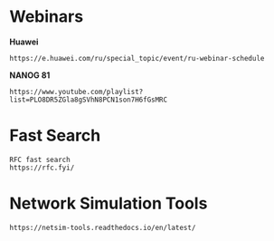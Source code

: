 # Webinars

**Huawei**
```
https://e.huawei.com/ru/special_topic/event/ru-webinar-schedule
```

**NANOG 81**
```
https://www.youtube.com/playlist?list=PLO8DR5ZGla8gSVhN8PCN1son7H6fGsMRC
```



# Fast Search
```
RFC fast search
https://rfc.fyi/
```

# Network Simulation Tools
```
https://netsim-tools.readthedocs.io/en/latest/
```
